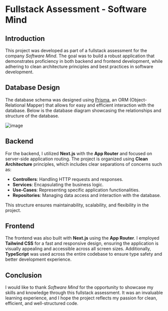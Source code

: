 # Fullstack Assessment - Software Mind

## Introduction

This project was developed as part of a fullstack assessment for the company *Software Mind*. The goal was to build a robust application that demonstrates proficiency in both backend and frontend development, while adhering to clean architecture principles and best practices in software development.

## Database Design

The database schema was designed using [Prisma](https://www.prisma.io/), an ORM (Object-Relational Mapper) that allows for easy and efficient interaction with the database. Below is the database diagram showcasing the relationships and structure of the database.

![image](https://github.com/user-attachments/assets/b9a5e20a-d62d-45c6-8d0e-41b7e52dc337)

## Backend

For the backend, I utilized **Next.js** with the **App Router** and focused on server-side application routing. The project is organized using **Clean Architecture** principles, which includes clear separations of concerns such as:

- **Controllers**: Handling HTTP requests and responses.
- **Services**: Encapsulating the business logic.
- **Use-Cases**: Representing specific application functionalities.
- **Repositories**: Managing data access and interaction with the database.

This structure ensures maintainability, scalability, and flexibility in the project.

## Frontend

The frontend was also built with **Next.js** using the **App Router**. I employed **Tailwind CSS** for a fast and responsive design, ensuring the application is visually appealing and accessible across all screen sizes. Additionally, **TypeScript** was used across the entire codebase to ensure type safety and better development experience.

## Conclusion

I would like to thank *Software Mind* for the opportunity to showcase my skills and knowledge through this fullstack assessment. It was an invaluable learning experience, and I hope the project reflects my passion for clean, efficient, and well-structured code.

